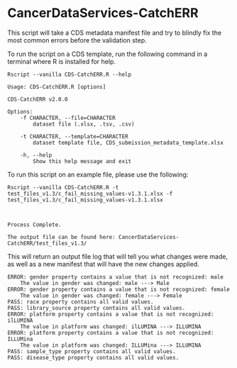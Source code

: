 # CancerDataServices-CatchERR
This script will take a CDS metadata manifest file and try to blindly fix the most common errors before the validation step.

To run the script on a CDS template, run the following command in a terminal where R is installed for help.

```
Rscript --vanilla CDS-CatchERR.R --help
```

```
Usage: CDS-CatchERR.R [options]

CDS-CatchERR v2.0.0

Options:
	-f CHARACTER, --file=CHARACTER
		dataset file (.xlsx, .tsv, .csv)

	-t CHARACTER, --template=CHARACTER
		dataset template file, CDS_submission_metadata_template.xlsx

	-h, --help
		Show this help message and exit
```

To run this script on an example file, please use the following:

```
Rscript --vanilla CDS-CatchERR.R -t test_files_v1.3/c_fail_missing_values-v1.3.1.xlsx -f test_files_v1.3/c_fail_missing_values-v1.3.1.xlsx



Process Complete.

The output file can be found here: CancerDataServices-CatchERR/test_files_v1.3/

```

This will return an output file log that will tell you what changes were made, as well as a new manifest that will have the new changes applied.

```
ERROR: gender property contains a value that is not recognized: male
	The value in gender was changed: male ---> Male
ERROR: gender property contains a value that is not recognized: female
	The value in gender was changed: female ---> Female
PASS: race property contains all valid values.
PASS: library_source property contains all valid values.
ERROR: platform property contains a value that is not recognized: ilLUMINA
	The value in platform was changed: ilLUMINA ---> ILLUMINA
ERROR: platform property contains a value that is not recognized: ILLUMina
	The value in platform was changed: ILLUMina ---> ILLUMINA
PASS: sample_type property contains all valid values.
PASS: disease_type property contains all valid values.
```
